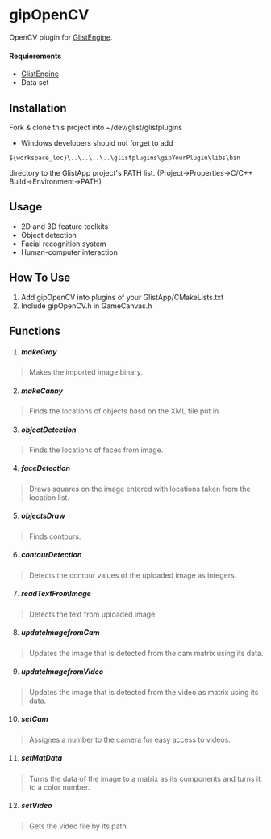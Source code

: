 # gipOpenCV
OpenCV plugin for [GlistEngine](https://github.com/GlistEngine/GlistEngine).
#### Requierements
- [GlistEngine](https://github.com/GlistEngine/GlistEngine)
- Data set

## Installation
Fork & clone this project into ~/dev/glist/glistplugins

- Windows developers should not forget to add
```
${workspace_loc}\..\..\..\..\glistplugins\gipYourPlugin\libs\bin
```
directory to the GlistApp project's PATH list.
(Project->Properties->C/C++ Build->Environment->PATH)
## Usage
- 2D and 3D feature toolkits
- Object detection
- Facial recognition system
- Human-computer interaction

## How To Use 
1. Add gipOpenCV into plugins of your GlistApp/CMakeLists.txt
2. Include gipOpenCV.h in GameCanvas.h

## Functions
1. ##### makeGray
> Makes the imported image binary.
2. ##### makeCanny
> Finds the locations of objects basd on the XML file put in.
3. ##### objectDetection
> Finds the locations of faces from image.
4. ##### faceDetection 
> Draws squares on the image entered with locations taken from the location list.
5. ##### objectsDraw
> Finds contours.
6. ##### contourDetection
> Detects the contour values of the uploaded image as integers.
7. ##### readTextFromImage
> Detects the text from uploaded image.
8. ##### updateImagefromCam
> Updates the image that is detected from the cam matrix using its data.
9. ##### updateImagefromVideo
> Updates the image that is detected from the video as matrix using its data.
10. ##### setCam
> Assignes a number to the camera for easy access to videos.
11. ##### setMatData
> Turns the data of the image to a matrix as its components and turns it to a color number.
12. ##### setVideo
> Gets the video file by its path.
